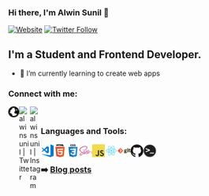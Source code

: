 ### Hi there, I'm Alwin Sunil 👋

[![Website](https://img.shields.io/website?label=alwinsunil.tk&style=for-the-badge&url=https%3A%2F%2Falwinsunil.tk)](https://alwinsunil.tk)
[![Twitter Follow](https://img.shields.io/twitter/follow/alwinsunil_?color=1DA1F2&logo=twitter&style=for-the-badge)](https://twitter.com/intent/follow?&screen_name=alwinsunil_)

## I'm a Student and Frontend Developer.

- 🌱 I’m currently learning to create web apps

### Connect with me:

[<img align="left" alt="alwinsunil.tk" width="22px" src="https://raw.githubusercontent.com/iconic/open-iconic/master/svg/globe.svg" />][website]
[<img align="left" alt="alwinsunil | Twitter" width="22px" src="https://cdn.jsdelivr.net/npm/simple-icons@v3/icons/twitter.svg" />][twitter]
[<img align="left" alt="alwinsunil | Instagram" width="22px" src="https://cdn.jsdelivr.net/npm/simple-icons@v3/icons/instagram.svg" />][instagram]

<br />

### Languages and Tools:

<img align="left" alt="Visual Studio Code" width="26px" src="https://raw.githubusercontent.com/github/explore/80688e429a7d4ef2fca1e82350fe8e3517d3494d/topics/visual-studio-code/visual-studio-code.png" />
<img align="left" alt="HTML5" width="26px" src="https://raw.githubusercontent.com/github/explore/80688e429a7d4ef2fca1e82350fe8e3517d3494d/topics/html/html.png" />
<img align="left" alt="CSS3" width="26px" src="https://raw.githubusercontent.com/github/explore/80688e429a7d4ef2fca1e82350fe8e3517d3494d/topics/css/css.png" />
<img align="left" alt="Sass" width="26px" src="https://raw.githubusercontent.com/github/explore/80688e429a7d4ef2fca1e82350fe8e3517d3494d/topics/sass/sass.png" />
<img align="left" alt="JavaScript" width="26px" src="https://raw.githubusercontent.com/github/explore/80688e429a7d4ef2fca1e82350fe8e3517d3494d/topics/javascript/javascript.png" />
<img align="left" alt="React" width="26px" src="https://raw.githubusercontent.com/github/explore/80688e429a7d4ef2fca1e82350fe8e3517d3494d/topics/react/react.png" />
<img align="left" alt="Git" width="26px" src="https://raw.githubusercontent.com/github/explore/80688e429a7d4ef2fca1e82350fe8e3517d3494d/topics/git/git.png" />
<img align="left" alt="GitHub" width="26px" src="https://raw.githubusercontent.com/github/explore/78df643247d429f6cc873026c0622819ad797942/topics/github/github.png" />
<img align="left" alt="Terminal" width="26px" src="https://raw.githubusercontent.com/github/explore/80688e429a7d4ef2fca1e82350fe8e3517d3494d/topics/terminal/terminal.png" />

<br />

### ➡️ [Blog posts](https://blog.alwinsunil.tk)

[website]: https://alwinsunil.tk
[twitter]: https://twitter.com/alwinsunil_
[instagram]: https://instagram.com/mr_alwin_

